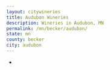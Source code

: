 ```yaml
---
layout: citywineries
title: Audubon Wineries
description: Wineries in Audubon, MN
permalink: /mn/becker/audubon/
state: mn
county: becker
city: audubon
---
```

-
